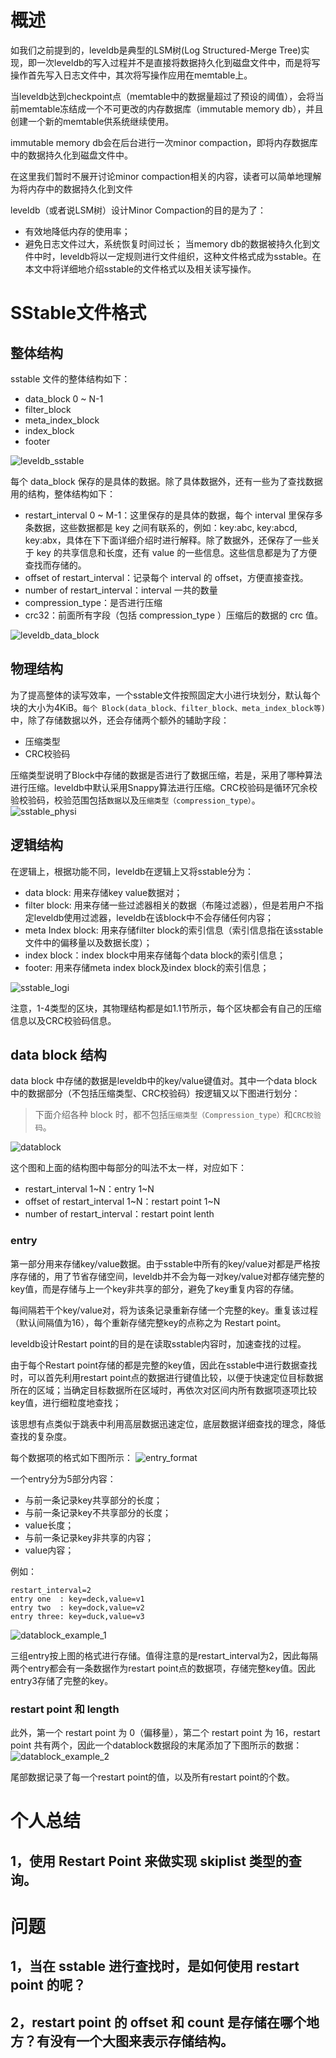 # 概述
如我们之前提到的，leveldb是典型的LSM树(Log Structured-Merge Tree)实现，即一次leveldb的写入过程并不是直接将数据持久化到磁盘文件中，而是将写操作首先写入日志文件中，其次将写操作应用在memtable上。

当leveldb达到checkpoint点（memtable中的数据量超过了预设的阈值），会将当前memtable冻结成一个不可更改的内存数据库（immutable memory db），并且创建一个新的memtable供系统继续使用。

immutable memory db会在后台进行一次minor compaction，即将内存数据库中的数据持久化到磁盘文件中。

>
在这里我们暂时不展开讨论minor compaction相关的内容，读者可以简单地理解为将内存中的数据持久化到文件

leveldb（或者说LSM树）设计Minor Compaction的目的是为了：
- 有效地降低内存的使用率；
- 避免日志文件过大，系统恢复时间过长；
当memory db的数据被持久化到文件中时，leveldb将以一定规则进行文件组织，这种文件格式成为sstable。在本文中将详细地介绍sstable的文件格式以及相关读写操作。

# SStable文件格式
## 整体结构
sstable 文件的整体结构如下：
- data_block 0 ~ N-1
- filter_block
- meta_index_block
- index_block
- footer

![leveldb_sstable](media/leveldb_sstable.png)

每个 data_block 保存的是具体的数据。除了具体数据外，还有一些为了查找数据用的结构，整体结构如下：
- restart_interval 0 ~ M-1：这里保存的是具体的数据，每个 interval 里保存多条数据，这些数据都是 key 之间有联系的，例如：key:abc, key:abcd, key:abx，具体在下下面详细介绍时进行解释。除了数据外，还保存了一些关于 key 的共享信息和长度，还有 value 的一些信息。这些信息都是为了方便查找而存储的。
- offset of restart_interval：记录每个 interval 的 offset，方便直接查找。
- number of restart_interval：interval 一共的数量
- compression_type：是否进行压缩
- crc32：前面所有字段（包括 compression_type ）压缩后的数据的 crc 值。


![leveldb_data_block](media/leveldb_data_block.png)

## 物理结构
为了提高整体的读写效率，一个sstable文件按照固定大小进行块划分，默认每个块的大小为4KiB。`每个 Block(data_block、filter_block、meta_index_block等)`中，除了存储数据以外，还会存储两个额外的辅助字段：
- 压缩类型
- CRC校验码

压缩类型说明了Block中存储的数据是否进行了数据压缩，若是，采用了哪种算法进行压缩。leveldb中默认采用Snappy算法进行压缩。CRC校验码是循环冗余校验校验码，校验范围包括`数据`以及`压缩类型（compression_type）`。
![sstable_physi](media/sstable_physic.jpeg)


## 逻辑结构
在逻辑上，根据功能不同，leveldb在逻辑上又将sstable分为：
- data block: 用来存储key value数据对；
- filter block: 用来存储一些过滤器相关的数据（布隆过滤器），但是若用户不指定leveldb使用过滤器，leveldb在该block中不会存储任何内容；
- meta Index block: 用来存储filter block的索引信息（索引信息指在该sstable文件中的偏移量以及数据长度）；
- index block：index block中用来存储每个data block的索引信息；
- footer: 用来存储meta index block及index block的索引信息；

![sstable_logi](media/sstable_logic.jpeg)



注意，1-4类型的区块，其物理结构都是如1.1节所示，每个区块都会有自己的压缩信息以及CRC校验码信息。

## data block 结构
data block 中存储的数据是leveldb中的key/value键值对。其中一个data block中的数据部分（不包括压缩类型、CRC校验码）按逻辑又以下图进行划分：
> 下面介绍各种 block 时，都不包括`压缩类型（Compression_type）`和`CRC校验码`。

![datablock](media/datablock.jpeg)

这个图和上面的结构图中每部分的叫法不太一样，对应如下：
- restart_interval 1~N：entry 1~N
- offset of restart_interval 1~N：restart point 1~N
- number of restart_interval：restart point lenth

### entry
第一部分用来存储key/value数据。由于sstable中所有的key/value对都是严格按序存储的，用了节省存储空间，leveldb并不会为每一对key/value对都存储完整的key值，而是存储与上一个key非共享的部分，避免了key重复内容的存储。

每间隔若干个key/value对，将为该条记录重新存储一个完整的key。重复该过程（默认间隔值为16），每个重新存储完整key的点称之为 Restart point。

>
leveldb设计Restart point的目的是在读取sstable内容时，加速查找的过程。
>
由于每个Restart point存储的都是完整的key值，因此在sstable中进行数据查找时，可以首先利用restart point点的数据进行键值比较，以便于快速定位目标数据所在的区域；当确定目标数据所在区域时，再依次对区间内所有数据项逐项比较key值，进行细粒度地查找；
>
该思想有点类似于跳表中利用高层数据迅速定位，底层数据详细查找的理念，降低查找的复杂度。

每个数据项的格式如下图所示：
![entry_format](media/entry_format.jpeg)


一个entry分为5部分内容：
- 与前一条记录key共享部分的长度；
- 与前一条记录key不共享部分的长度；
- value长度；
- 与前一条记录key非共享的内容；
- value内容；

例如：
```
restart_interval=2
entry one  : key=deck,value=v1
entry two  : key=dock,value=v2
entry three: key=duck,value=v3
```
![datablock_example_1](media/datablock_example_1.jpeg)

三组entry按上图的格式进行存储。值得注意的是restart_interval为2，因此每隔两个entry都会有一条数据作为restart point点的数据项，存储完整key值。因此entry3存储了完整的key。

### restart point 和 length
此外，第一个 restart point 为 0（偏移量），第二个 restart point 为 16，restart point 共有两个，因此一个datablock数据段的末尾添加了下图所示的数据：
![datablock_example_2](media/datablock_example_2.jpeg)


尾部数据记录了每一个restart point的值，以及所有restart point的个数。



# 个人总结
## 1，使用 Restart Point 来做实现 skiplist 类型的查询。



# 问题
## 1，当在 sstable 进行查找时，是如何使用 restart point 的呢？

## 2，restart point 的 offset 和 count 是存储在哪个地方？有没有一个大图来表示存储结构。